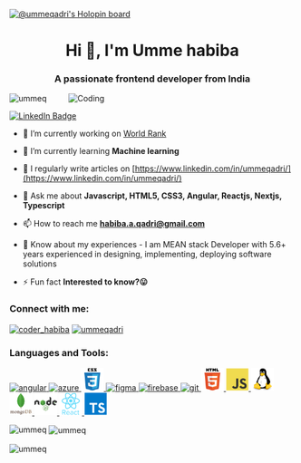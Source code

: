 [![@ummeqadri's Holopin board](https://holopin.me/ummeqadri)](https://holopin.io/@ummeqadri)
<h1 align="center">Hi 👋, I'm Umme habiba</h1>
<h3 align="center">A passionate frontend developer from India</h3>
<img align="right" alt="Coding" width="400" src="https://steamuserimages-a.akamaihd.net/ugc/1631947648964785474/81CBA15178466DD47195A239232202E78987B714/?imw=637&imh=358&ima=fit&impolicy=Letterbox&imcolor=%23000000&letterbox=true"/>
<p align="left"> <img src="https://komarev.com/ghpvc/?username=ummeq&label=Profile%20views&color=0e75b6&style=flat" alt="ummeq" /> </p>

<p align="left">
<a target="_blank"  href="https://www.linkedin.com/in/ummeqadri/"><img src="https://img.shields.io/badge/-@ummeqadri-0077B5?style=flat-square&amp;labelColor=0077B5&amp;logo=LinkedIn&amp;link=https://www.linkedin.com/in/ummeqadri/" alt="LinkedIn Badge"></a>


- 🔭 I’m currently working on [World Rank](https://www.figma.com/file/MwfoHqI1fF2BMlLssQl2xQ/World-Ranks?node-id=0%3A1)

- 🌱 I’m currently learning **Machine learning**

- 📝 I regularly write articles on [https://www.linkedin.com/in/ummeqadri/](https://www.linkedin.com/in/ummeqadri/)

- 💬 Ask me about **Javascript, HTML5, CSS3, Angular, Reactjs, Nextjs, Typescript**

- 📫 How to reach me **habiba.a.qadri@gmail.com**

- 📄 Know about my experiences - I am MEAN stack Developer with 5.6+ years experienced in designing, implementing, deploying software solutions

- ⚡ Fun fact **Interested to know?😛**

<h3 align="left">Connect with me:</h3>
<p align="left">
<a href="https://twitter.com/coder_habiba" target="blank"><img align="center" src="https://raw.githubusercontent.com/rahuldkjain/github-profile-readme-generator/master/src/images/icons/Social/twitter.svg" alt="coder_habiba" height="30" width="40" /></a>
<a href="https://linkedin.com/in/ummeqadri" target="blank"><img align="center" src="https://raw.githubusercontent.com/rahuldkjain/github-profile-readme-generator/master/src/images/icons/Social/linked-in-alt.svg" alt="ummeqadri" height="30" width="40" /></a>
</p>

<h3 align="left">Languages and Tools:</h3>
<p align="left"> <a href="https://angular.io" target="_blank" rel="noreferrer"> <img src="https://angular.io/assets/images/logos/angular/angular.svg" alt="angular" width="40" height="40"/> </a> <a href="https://azure.microsoft.com/en-in/" target="_blank" rel="noreferrer"> <img src="https://www.vectorlogo.zone/logos/microsoft_azure/microsoft_azure-icon.svg" alt="azure" width="40" height="40"/> </a> <a href="https://www.w3schools.com/css/" target="_blank" rel="noreferrer"> <img src="https://raw.githubusercontent.com/devicons/devicon/master/icons/css3/css3-original-wordmark.svg" alt="css3" width="40" height="40"/> </a> <a href="https://www.figma.com/" target="_blank" rel="noreferrer"> <img src="https://www.vectorlogo.zone/logos/figma/figma-icon.svg" alt="figma" width="40" height="40"/> </a> <a href="https://firebase.google.com/" target="_blank" rel="noreferrer"> <img src="https://www.vectorlogo.zone/logos/firebase/firebase-icon.svg" alt="firebase" width="40" height="40"/> </a> <a href="https://git-scm.com/" target="_blank" rel="noreferrer"> <img src="https://www.vectorlogo.zone/logos/git-scm/git-scm-icon.svg" alt="git" width="40" height="40"/> </a> <a href="https://www.w3.org/html/" target="_blank" rel="noreferrer"> <img src="https://raw.githubusercontent.com/devicons/devicon/master/icons/html5/html5-original-wordmark.svg" alt="html5" width="40" height="40"/> </a> <a href="https://developer.mozilla.org/en-US/docs/Web/JavaScript" target="_blank" rel="noreferrer"> <img src="https://raw.githubusercontent.com/devicons/devicon/master/icons/javascript/javascript-original.svg" alt="javascript" width="40" height="40"/> </a> <a href="https://www.linux.org/" target="_blank" rel="noreferrer"> <img src="https://raw.githubusercontent.com/devicons/devicon/master/icons/linux/linux-original.svg" alt="linux" width="40" height="40"/> </a> <a href="https://www.mongodb.com/" target="_blank" rel="noreferrer"> <img src="https://raw.githubusercontent.com/devicons/devicon/master/icons/mongodb/mongodb-original-wordmark.svg" alt="mongodb" width="40" height="40"/> </a> <a href="https://nodejs.org" target="_blank" rel="noreferrer"> <img src="https://raw.githubusercontent.com/devicons/devicon/master/icons/nodejs/nodejs-original-wordmark.svg" alt="nodejs" width="40" height="40"/> </a> <a href="https://reactjs.org/" target="_blank" rel="noreferrer"> <img src="https://raw.githubusercontent.com/devicons/devicon/master/icons/react/react-original-wordmark.svg" alt="react" width="40" height="40"/> </a> <a href="https://www.typescriptlang.org/" target="_blank" rel="noreferrer"> <img src="https://raw.githubusercontent.com/devicons/devicon/master/icons/typescript/typescript-original.svg" alt="typescript" width="40" height="40"/> </a> </p>

<p><img align="left" src="https://github-readme-stats.vercel.app/api/top-langs?username=ummeq&show_icons=true&locale=en&layout=compact" alt="ummeq" /></p>

<p>&nbsp;<img align="center" src="https://github-readme-stats.vercel.app/api?username=ummeq&show_icons=true&locale=en" alt="ummeq" /></p>

<p><img align="center" src="https://github-readme-streak-stats.herokuapp.com/?user=ummeq&" alt="ummeq" /></p>
